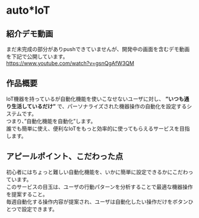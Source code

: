 # auto*IoT

## 紹介デモ動画　
まだ未完成の部分がありpushできていませんが、開発中の画面を含むデモ動画を下記で公開しています。<br>
https://www.youtube.com/watch?v=gsnQgAfW3QM

## 作品概要
IoT機器を持っているが自動化機能を使いこなせないユーザに対し、 **”いつも通り生活しているだけ”** で、パーソナライズされた機器操作の自動化を設定するシステムです。<br>
つまり、”自動化機能を自動化”します。<br>
誰でも簡単に使え、便利なIoTをもっと効率的に使ってもらえるサービスを目指します。<br>

## アピールポイント、こだわった点
初心者にはちょっと難しい自動化機能を、いかに簡単に設定できるかにこだわっています。<br>
このサービスの目玉は、ユーザの行動パターンを分析することで最適な機器操作を提案すること。<br>
毎週自動化する操作内容が提案され、ユーザは自動化したい操作だけをボタンひとつで設定できます。
